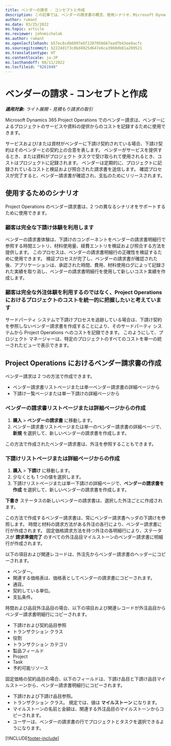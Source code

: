 ```yaml
---
title: ベンダーの請求 - コンセプトと作成
description: この記事では、ベンダーの請求書の概念、使用シナリオ、Microsoft Dynamics 365 Project Operations でベンダーの請求書を作成する方法について説明します。
author: rumant
ms.date: 03/25/2022
ms.topic: article
ms.reviewer: johnmichalak
ms.author: rumant
ms.openlocfilehash: b57ec8cdb6097e6f2207056667aadfb43ee8acfc
ms.sourcegitcommit: b2224d1f3c0bd4925d647e6ca3960db81a209521
ms.translationtype: HT
ms.contentlocale: ja-JP
ms.lasthandoff: 08/11/2022
ms.locfileid: "9261940"
---
```

# <a name="vendor-invoicing---concept-and-creation"></a>ベンダーの請求 - コンセプトと作成

_**適用対象:** ライト展開 - 見積もり請求の取引_

Microsoft Dynamics 365 Project Operations でのベンダー請求は、ベンダーによるプロジェクトのサービスや資料の提供からのコストを記録するために使用できます。

サービスおよび/または資材がベンダーに下請け契約されている場合、下請け契約はそのベンダーとの契約上の合意を表します。 ベンダーがサービスを提供するとき、または資料がプロジェクト タスクで受け取られて使用されるとき、コストはプロジェクトに記録されます。 ベンダーは定期的に、プロジェクトに記録されているコストと検証および照合された請求書を送信します。 確認プロセスが完了すると、ベンダー請求書が確認され、支払のためにリリースされます。

## <a name="scenarios-for-use"></a>使用するためのシナリオ

Project Operations のベンダー請求書は、2 つの異なるシナリオをサポートするために使用できます。

### <a name="customers-use-the-full-subcontracting-experiences"></a>顧客は完全な下請け体験を利用します

ベンダーの請求書体験は、下請けのコンポーネントをベンダーの請求書明細行で参照する時間エントリ、材料使用量、経費エントリを検証および照合する方法を提供します。 このプロセスは、ベンダーの請求書明細行の正確性を検証するために使用できます。 検証プロセスが完了し、ベンダーの請求書が確認された後、アプリケーションは、承認された時間、費用、材料使用ログによって記録された実績を取り消し、ベンダーの請求書明細行を使用して新しいコスト実績を作成します。

### <a name="customers-dont-use-the-full-subcontracting-experiences-but-want-to-have-a-unified-view-of-costs-on-projects-in-project-operations"></a>顧客は完全な外注体験を利用するのではなく、Project Operations におけるプロジェクトのコストを統一的に把握したいと考えています

サードパーティ システムで下請けプロセスを追跡している場合は、下請け契約を参照しないベンダー請求書を作成することにより、そのサードパーティ システムから Project Operations へのコストを記録できます。 このようにして、プロジェクト マネージャーは、特定のプロジェクトのすべてのコストを単一の統一されたビューで表示できます。

## <a name="creation-of-vendor-invoices-in-project-operations"></a>Project Operations におけるベンダー請求書の作成

ベンダー請求は 2 つの方法で作成できます。

- ベンダー請求書リストページまたは単一ベンダー請求書の詳細ページから
- 下請け一覧ページまたは単一下請けの詳細ページから

### <a name="creation-from-the-vendor-invoice-list-page-or-details-page"></a>ベンダーの請求書リストページまたは詳細ページからの作成

1. **購入** \> **ベンダーの請求書** に移動します。
2. ベンダー請求書リストページまたは単一のベンダー請求書の詳細ページで、**新規** を選択して、新しいベンダーの請求書を作成します。

この方法で作成されたベンダー請求書は、外注を参照することもできます。

### <a name="creation-from-the-subcontract-list-page-or-details-page"></a>下請けリストページまたは詳細ページからの作成

1. **購入** \> **下請け** に移動します。
2. 少なくとも 1 つの値を選択します。
3. 下請けリストページまたは単一下請けの詳細ページで、**ベンダーの請求書を作成** を選択して、新しいベンダーの請求書を作成します。

**下書き** ステータスの新しいベンダーの請求書は、選択した外注ごとに作成されます。

この方法で作成するベンダー請求書は、常にベンダー請求書ヘッダの下請けを参照します。 時間と材料の請求方法がある外注の各行により、ベンダー請求書に行が作成されます。 固定価格請求方法を持つ外注の各明細行により、ステータスが **請求準備完了** のすべての外注品目マイルストーンのベンダー請求書に明細行が作成されます。

以下の項目および関連レコードは、外注先からベンダー請求書のヘッダーにコピーされます。

- ベンダー。
- 関連する価格表は、価格表としてベンダーの請求書にコピーされます。
- 通貨。
- 契約している単位。
- 支払条件。

時間および品目外注品目の場合、以下の項目および関連レコードが外注品目からベンダー請求書明細行にコピーされます。

- 下請けおよび契約品目参照
- トランザクション クラス
- 役割
- トランザクション カテゴリ
- 製品フィールド
- Project
- Task
- 予約可能リソース

固定価格の契約品目の場合、以下のフィールドは、下請け品目と下請け品目マイルストーンから、ベンダー請求書明細行にコピーされます。

- 下請けおよび下請け品目参照。
- トランザクション クラス。 規定では、値は **マイルストーン** になります。
- マイルストーンの名前と金額は、関連する外注品目のマイルストーンからコピーされます。
- ユーザーは、ベンダーの請求書の行でプロジェクトとタスクを選択できるようになります。

[!INCLUDE[footer-include](../../includes/footer-banner.md)]
